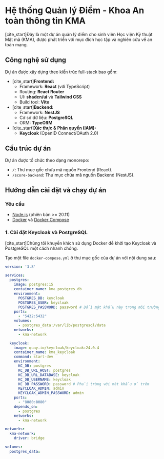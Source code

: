 # Hệ thống Quản lý Điểm - Khoa An toàn thông tin KMA

[cite_start]Đây là một dự án quản lý điểm cho sinh viên Học viện Kỹ thuật Mật mã (KMA), được phát triển với mục đích học tập và nghiên cứu về an toàn mạng. 

## Công nghệ sử dụng

Dự án được xây dựng theo kiến trúc full-stack bao gồm:

* [cite_start]**Frontend:** 
    * Framework: **React** (với TypeScript)
    * Routing: **React Router**
    * UI: **shadcn/ui** và **Tailwind CSS**
    * Build tool: **Vite**
* [cite_start]**Backend:** 
    * Framework: **NestJS**
    * Cơ sở dữ liệu: **PostgreSQL**
    * ORM: **TypeORM**
* [cite_start]**Xác thực & Phân quyền (IAM):** 
    * **Keycloak** (OpenID Connect/OAuth 2.0)

## Cấu trúc dự án

Dự án được tổ chức theo dạng monorepo:

* `/`: Thư mục gốc chứa mã nguồn Frontend (React).
* `/score-backend`: Thư mục chứa mã nguồn Backend (NestJS).

## Hướng dẫn cài đặt và chạy dự án

### Yêu cầu

* [Node.js](https://nodejs.org/) (phiên bản >= 20.11)
* [Docker](https://www.docker.com/) và [Docker Compose](https://docs.docker.com/compose/)

### 1. Cài đặt Keycloak và PostgreSQL

[cite_start]Chúng tôi khuyến khích sử dụng Docker để khởi tạo Keycloak và PostgreSQL một cách nhanh chóng. 

Tạo một file `docker-compose.yml` ở thư mục gốc của dự án với nội dung sau:

```yaml
version: '3.8'

services:
  postgres:
    image: postgres:15
    container_name: kma_postgres_db
    environment:
      POSTGRES_DB: keycloak
      POSTGRES_USER: keycloak
      POSTGRES_PASSWORD: password # Đổi mật khẩu này trong môi trường production
    ports:
      - "5432:5432"
    volumes:
      - postgres_data:/var/lib/postgresql/data
    networks:
      - kma-network

  keycloak:
    image: quay.io/keycloak/keycloak:24.0.4
    container_name: kma_keycloak
    command: start-dev
    environment:
      KC_DB: postgres
      KC_DB_URL_HOST: postgres
      KC_DB_URL_DATABASE: keycloak
      KC_DB_USERNAME: keycloak
      KC_DB_PASSWORD: password # Phải trùng với mật khẩu ở trên
      KEYCLOAK_ADMIN: admin
      KEYCLOAK_ADMIN_PASSWORD: admin
    ports:
      - "8080:8080"
    depends_on:
      - postgres
    networks:
      - kma-network

networks:
  kma-network:
    driver: bridge

volumes:
  postgres_data: